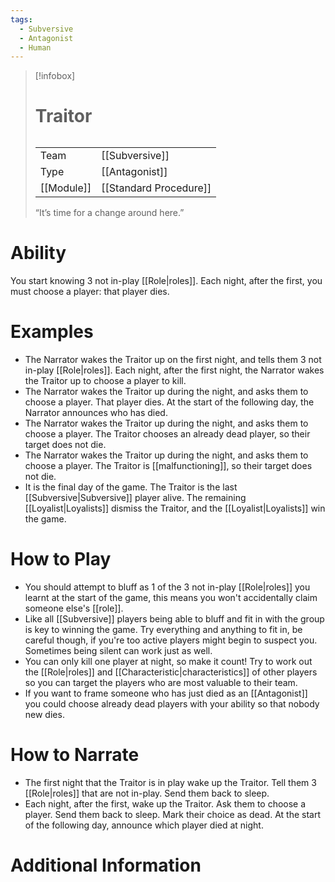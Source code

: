 ```yaml
---
tags:
  - Subversive
  - Antagonist
  - Human
---
```

> [!infobox]
> # Traitor
> ######
> |  |  |
> | ---- | ---- |
> | Team | [[Subversive]] |
> | Type | [[Antagonist]] |
> | [[Module]] | [[Standard Procedure]] |
>  “It’s time for a change around here.”
# Ability
You start knowing 3 not in-play [[Role|roles]]. Each night, after the first, you must choose a player: that player dies.

# Examples
- The Narrator wakes the Traitor up on the first night, and tells them 3 not in-play [[Role|roles]]. Each night, after the first night, the Narrator wakes the Traitor up to choose a player to kill.
- The Narrator wakes the Traitor up during the night, and asks them to choose a player. That player dies. At the start of the following day, the Narrator announces who has died.
- The Narrator wakes the Traitor up during the night, and asks them to choose a player. The Traitor chooses an already dead player, so their target does not die.
- The Narrator wakes the Traitor up during the night, and asks them to choose a player. The Traitor is [[malfunctioning]], so their target does not die.
- It is the final day of the game. The Traitor is the last [[Subversive|Subversive]] player alive. The remaining [[Loyalist|Loyalists]] dismiss the Traitor, and the [[Loyalist|Loyalists]] win the game.

# How to Play
- You should attempt to bluff as 1 of the 3 not in-play [[Role|roles]] you learnt at the start of the game, this means you won't accidentally claim someone else's [[role]].
- Like all [[Subversive]] players being able to bluff and fit in with the group is key to winning the game. Try everything and anything to fit in, be careful though, if you're too active players might begin to suspect you. Sometimes being silent can work just as well.
- You can only kill one player at night, so make it count! Try to work out the [[Role|roles]] and [[Characteristic|characteristics]] of other players so you can target the players who are most valuable to their team.
- If you want to frame someone who has just died as an [[Antagonist]] you could choose already dead players with your ability so that nobody new dies.

# How to Narrate
- The first night that the Traitor is in play wake up the Traitor. Tell them 3 [[Role|roles]] that are not in-play. Send them back to sleep.
- Each night, after the first, wake up the Traitor. Ask them to choose a player. Send them back to sleep. Mark their choice as dead. At the start of the following day, announce which player died at night.

# Additional Information